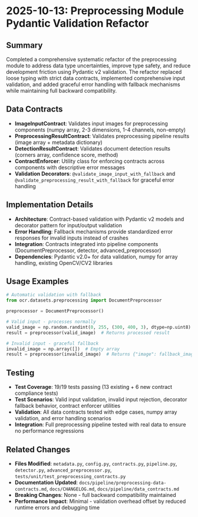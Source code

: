 # 2025-10-13: Preprocessing Module Pydantic Validation Refactor

## Summary
Completed a comprehensive systematic refactor of the preprocessing module to address data type uncertainties, improve type safety, and reduce development friction using Pydantic v2 validation. The refactor replaced loose typing with strict data contracts, implemented comprehensive input validation, and added graceful error handling with fallback mechanisms while maintaining full backward compatibility.

## Data Contracts
- **ImageInputContract**: Validates input images for preprocessing components (numpy array, 2-3 dimensions, 1-4 channels, non-empty)
- **PreprocessingResultContract**: Validates preprocessing pipeline results (image array + metadata dictionary)
- **DetectionResultContract**: Validates document detection results (corners array, confidence score, method)
- **ContractEnforcer**: Utility class for enforcing contracts across components with descriptive error messages
- **Validation Decorators**: `@validate_image_input_with_fallback` and `@validate_preprocessing_result_with_fallback` for graceful error handling

## Implementation Details
- **Architecture**: Contract-based validation with Pydantic v2 models and decorator pattern for input/output validation
- **Error Handling**: Fallback mechanisms provide standardized error responses for invalid inputs instead of crashes
- **Integration**: Contracts integrated into pipeline components (DocumentPreprocessor, detector, advanced_preprocessor)
- **Dependencies**: Pydantic v2.0+ for data validation, numpy for array handling, existing OpenCV/CV2 libraries

## Usage Examples
```python
# Automatic validation with fallback
from ocr.datasets.preprocessing import DocumentPreprocessor

preprocessor = DocumentPreprocessor()

# Valid input - processes normally
valid_image = np.random.randint(0, 255, (300, 400, 3), dtype=np.uint8)
result = preprocessor(valid_image)  # Returns processed result

# Invalid input - graceful fallback
invalid_image = np.array([])  # Empty array
result = preprocessor(invalid_image)  # Returns {"image": fallback_image, "metadata": {"error": "...", "processing_steps": ["fallback"]}}
```

## Testing
- **Test Coverage**: 19/19 tests passing (13 existing + 6 new contract compliance tests)
- **Test Scenarios**: Valid input validation, invalid input rejection, decorator fallback behavior, contract enforcer utilities
- **Validation**: All data contracts tested with edge cases, numpy array validation, and error handling scenarios
- **Integration**: Full preprocessing pipeline tested with real data to ensure no performance regressions

## Related Changes
- **Files Modified**: `metadata.py`, `config.py`, `contracts.py`, `pipeline.py`, `detector.py`, `advanced_preprocessor.py`, `tests/unit/test_preprocessing_contracts.py`
- **Documentation Updated**: `docs/pipeline/preprocessing-data-contracts.md`, `docs/CHANGELOG.md`, `docs/pipeline/data_contracts.md`
- **Breaking Changes**: None - full backward compatibility maintained
- **Performance Impact**: Minimal - validation overhead offset by reduced runtime errors and debugging time
